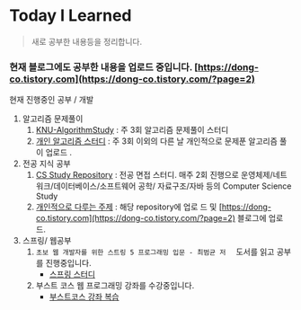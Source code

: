 # Today I Learned
> 새로 공부한 내용등을 정리합니다. 

### 현재 블로그에도 공부한 내용을 업로드 중입니다. [https://dong-co.tistory.com](https://dong-co.tistory.com/?page=2)

현재 진행중인 공부 / 개발 

1. 알고리즘 문제풀이
   1. [KNU-AlgorithmStudy](https://github.com/Dong-wook94/KNU-AlgorithmStudy) : 주 3회 알고리즘 문제풀이 스터디
   2. [개인 알고리즘 스터디](https://github.com/Dong-wook94/Algorithm-Study) : 주 3회 이외의 다른 날 개인적으로 문제푼 알고리즘 풀이 업로드 .
2. 전공 지식 공부 
   1. [CS Study Repository](https://github.com/KNU-CS-Study/CS-Study) : 전공 면접 스터디. 매주 2회 진행으로 운영체제/네트워크/데이터베이스/소프트웨어 공학/ 자료구조/자바 등의 Computer Science Study
   2. [개인적으로 다루는 주제](https://github.com/Dong-wook94/TIL/tree/master/CS%20Study) : 해당 repository에 업로 드 및 [https://dong-co.tistory.com](https://dong-co.tistory.com/?page=2) 블로그에 업로드. 
3. 스프링/ 웹공부
   1. `초보 웹 개발자를 위한 스트링 5 프로그래밍 입문 - 최범균 저  ` 도서를 읽고 공부를 진행중입니다.
      * [스프링 스터디](https://github.com/Dong-wook94/TIL/tree/master/스프링)
   2. 부스트 코스 웹 프로그래밍 강좌를 수강중입니다. 
      * [부스트코스 강좌 복습](https://github.com/Dong-wook94/TIL/tree/master/웹%20프로그래밍(부스트코스))